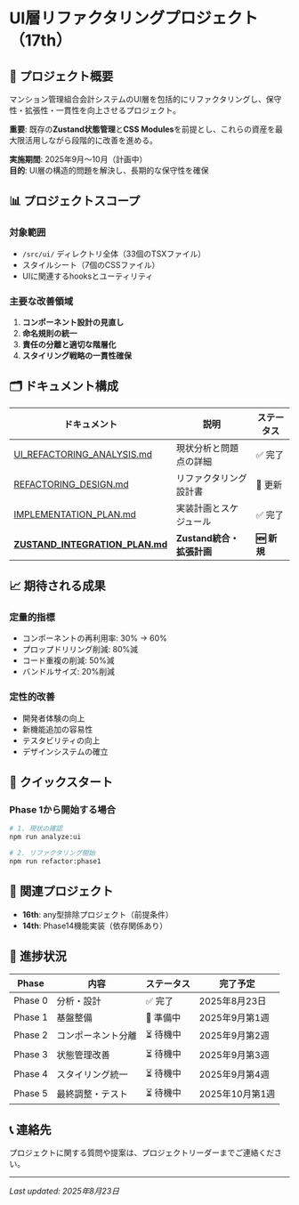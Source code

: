 # UI層リファクタリングプロジェクト（17th）

## 🎯 プロジェクト概要

マンション管理組合会計システムのUI層を包括的にリファクタリングし、保守性・拡張性・一貫性を向上させるプロジェクト。

**重要**: 既存の**Zustand状態管理**と**CSS Modules**を前提とし、これらの資産を最大限活用しながら段階的に改善を進める。

**実施期間**: 2025年9月〜10月（計画中）  
**目的**: UI層の構造的問題を解決し、長期的な保守性を確保

## 📊 プロジェクトスコープ

### 対象範囲
- `/src/ui/` ディレクトリ全体（33個のTSXファイル）
- スタイルシート（7個のCSSファイル）
- UIに関連するhooksとユーティリティ

### 主要な改善領域
1. **コンポーネント設計の見直し**
2. **命名規則の統一**
3. **責任の分離と適切な階層化**
4. **スタイリング戦略の一貫性確保**

## 🗂️ ドキュメント構成

| ドキュメント | 説明 | ステータス |
|------------|------|----------|
| [UI_REFACTORING_ANALYSIS.md](./UI_REFACTORING_ANALYSIS.md) | 現状分析と問題点の詳細 | ✅ 完了 |
| [REFACTORING_DESIGN.md](./REFACTORING_DESIGN.md) | リファクタリング設計書 | 🔄 更新 |
| [IMPLEMENTATION_PLAN.md](./IMPLEMENTATION_PLAN.md) | 実装計画とスケジュール | ✅ 完了 |
| **[ZUSTAND_INTEGRATION_PLAN.md](./ZUSTAND_INTEGRATION_PLAN.md)** | **Zustand統合・拡張計画** | **🆕 新規** |

## 📈 期待される成果

### 定量的指標
- コンポーネントの再利用率: 30% → 60%
- プロップドリリング削減: 80%減
- コード重複の削減: 50%減
- バンドルサイズ: 20%削減

### 定性的改善
- 開発者体験の向上
- 新機能追加の容易性
- テスタビリティの向上
- デザインシステムの確立

## 🚀 クイックスタート

### Phase 1から開始する場合
```bash
# 1. 現状の確認
npm run analyze:ui

# 2. リファクタリング開始
npm run refactor:phase1
```

## 📝 関連プロジェクト

- **16th**: any型排除プロジェクト（前提条件）
- **14th**: Phase14機能実装（依存関係あり）

## 🔄 進捗状況

| Phase | 内容 | ステータス | 完了予定 |
|-------|------|----------|---------|
| Phase 0 | 分析・設計 | ✅ 完了 | 2025年8月23日 |
| Phase 1 | 基盤整備 | 🔄 準備中 | 2025年9月第1週 |
| Phase 2 | コンポーネント分離 | ⏳ 待機中 | 2025年9月第2週 |
| Phase 3 | 状態管理改善 | ⏳ 待機中 | 2025年9月第3週 |
| Phase 4 | スタイリング統一 | ⏳ 待機中 | 2025年9月第4週 |
| Phase 5 | 最終調整・テスト | ⏳ 待機中 | 2025年10月第1週 |

## 📞 連絡先

プロジェクトに関する質問や提案は、プロジェクトリーダーまでご連絡ください。

---

*Last updated: 2025年8月23日*